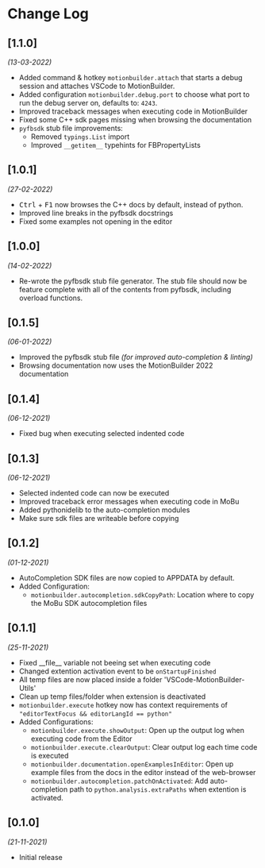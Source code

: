 # Change Log

## [1.1.0]
*(13-03-2022)*

- Added command & hotkey `motionbuilder.attach` that starts a debug session and attaches VSCode to MotionBuilder.
- Added configuration `motionbuilder.debug.port` to choose what port to run the debug server on, defaults to: `4243`.
- Improved traceback messages when executing code in MotionBuilder
- Fixed some C++ sdk pages missing when browsing the documentation
- `pyfbsdk` stub file improvements:
    - Removed `typings.List` import
    - Improved `__getitem__` typehints for FBPropertyLists

## [1.0.1]
*(27-02-2022)*

- <kbd>Ctrl</kbd> + <kbd>F1</kbd> now browses the C++ docs by default, instead of python.
- Improved line breaks in the pyfbsdk docstrings
- Fixed some examples not opening in the editor

## [1.0.0]
*(14-02-2022)*

- Re-wrote the pyfbsdk stub file generator. The stub file should now be feature complete with all of the contents from pyfbsdk, including overload functions.

## [0.1.5]
*(06-01-2022)*

- Improved the pyfbsdk stub file _(for improved auto-completion & linting)_
- Browsing documentation now uses the MotionBuilder 2022 documentation

## [0.1.4]
*(06-12-2021)*

- Fixed bug when executing selected indented code

## [0.1.3]
*(06-12-2021)*

- Selected indented code can now be executed
- Improved traceback error messages when executing code in MoBu
- Added pythonidelib to the auto-completion modules
- Make sure sdk files are writeable before copying

## [0.1.2]
*(01-12-2021)*

- AutoCompletion SDK files are now copied to APPDATA by default.
- Added Configuration:
    - `motionbuilder.autocompletion.sdkCopyPath`: Location where to copy the MoBu SDK autocompletion files

## [0.1.1]
*(25-11-2021)*

- Fixed \_\_file\_\_ variable not beeing set when executing code
- Changed extention activation event to be `onStartupFinished`
- All temp files are now placed inside a folder 'VSCode-MotionBuilder-Utils'
- Clean up temp files/folder when extension is deactivated
- `motionbuilder.execute` hotkey now has context requirements of `"editorTextFocus && editorLangId == python"`
- Added Configurations:
    - `motionbuilder.execute.showOutput`: Open up the output log when executing code from the Editor
    - `motionbuilder.execute.clearOutput`: Clear output log each time code is executed
    - `motionbuilder.documentation.openExamplesInEditor`: Open up example files from the docs in the editor instead of the web-browser
    - `motionbuilder.autocompletion.patchOnActivated`: Add auto-completion path to `python.analysis.extraPaths` when extention is activated.

## [0.1.0] 
*(21-11-2021)*

- Initial release